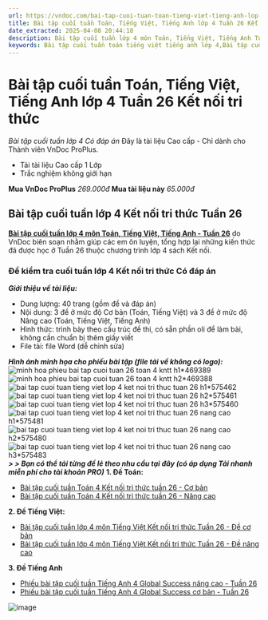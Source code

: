 ```yaml
---
url: https://vndoc.com/bai-tap-cuoi-tuan-toan-tieng-viet-tieng-anh-lop-4-tuan-26-ket-noi-tri-thuc-316548
title: Bài tập cuối tuần Toán, Tiếng Việt, Tiếng Anh lớp 4 Tuần 26 Kết nối tri thức - Bài tập cuối tuần lớp 4 Có đáp án - VnDoc.com
date_extracted: 2025-04-08 20:44:18
description: Bài tập cuối tuần lớp 4 môn Toán, Tiếng Việt, Tiếng Anh Tuần 26 Kết nối tri thức (Cơ bản + Nâng cao) được VnDoc biên soạn nhằm giúp các em học sinh tham khảo, luyện tập kiến thức môn Tiếng Việt 4.
keywords: Bài tập cuối tuần toán tiếng việt tiếng anh lớp 4,Bài tập cuối tuần lớp 4 tuần 26,bài tập cuối tuần toán lớp 4 tuần 26,bài tập cuối tuần tiếng việt lớp 4 tuần 26,Bài tập cuối tuần lớp 4 kết nối tri thức tuần 26,Bài tập cuối tuần nâng cao lớp 4,Bài tập cuối tuần lớp 4 kết nối tri thức,Bài tập cuối tuần môn toán lớp 4,Bài tập cuối tuần nâng cao Tiếng Việt lớp 4,bài tập cuối tuần tiếng việt lớp 4 Kết nối tri thức,phiếu bài tập tiếng việt lớp 4 tuần 25,giải bài tập tiếng việt lớp 4
---
```


# Bài tập cuối tuần Toán, Tiếng Việt, Tiếng Anh lớp 4 Tuần 26 Kết nối tri thức
 _Bài tập cuối tuần lớp 4 Có đáp án_
Đây là tài liệu Cao cấp - Chỉ dành cho Thành viên VnDoc ProPlus.
  * Tải tài liệu Cao cấp 1 Lớp
  * Trắc nghiệm không giới hạn

**Mua VnDoc ProPlus** _269.000đ_ **Mua tài liệu này** _65.000đ_
## **Bài tập cuối tuần lớp 4 Kết nối tri thức Tuần 26**
[**Bài tập cuối tuần lớp 4 môn Toán, Tiếng Việt, Tiếng Anh - Tuần 26**](<https://vndoc.com/bai-tap-cuoi-tuan-toan-tieng-viet-tieng-anh-lop-4-tuan-26-ket-noi-tri-thuc-316548>) do VnDoc biên soạn nhằm giúp các em ôn luyện, tổng hợp lại những kiến thức đã được học ở Tuần 26 thuộc chương trình lớp 4 sách Kết nối.
### **Đề kiểm tra cuối tuần lớp 4 Kết nối tri thức Có đáp án**
 _**Giới thiệu về tài liệu:**_
  * Dung lượng: 40 trang \(gồm đề và đáp án\)
  * Nội dung: 3 đề ở mức độ Cơ bản \(Toán, Tiếng Việt\) và 3 đề ở mức độ Nâng cao \(Toán, Tiếng Việt, Tiếng Anh\)
  * Hình thức: trình bày theo cấu trúc đề thi, có sẵn phần oli để làm bài, không cần chuẩn bị thêm giấy viết
  * File tải: file Word \(dễ chỉnh sửa\)

_**Hình ảnh minh họa cho phiếu bài tập \(file tải về không có logo\):**_
![minh hoa phieu bai tap cuoi tuan 26 toan 4 kntt h1*469389](https://i.vdoc.vn/data/image/2023/07/06/minh-hoa-phieu-bai-tap-cuoi-tuan-26-toan-4-kntt-h1.png)![minh hoa phieu bai tap cuoi tuan 26 toan 4 kntt h2*469388](https://i.vdoc.vn/data/image/2023/07/06/minh-hoa-phieu-bai-tap-cuoi-tuan-26-toan-4-kntt-h2.png)![bai tap cuoi tuan tieng viet lop 4 ket noi tri thuc tuan 26 h1*575462](https://i.vdoc.vn/data/image/2024/03/11/bai-tap-cuoi-tuan-tieng-viet-lop-4-ket-noi-tri-thuc-tuan-26-h1.jpg)![bai tap cuoi tuan tieng viet lop 4 ket noi tri thuc tuan 26 h2*575461](https://i.vdoc.vn/data/image/2024/03/11/bai-tap-cuoi-tuan-tieng-viet-lop-4-ket-noi-tri-thuc-tuan-26-h2.jpg)![bai tap cuoi tuan tieng viet lop 4 ket noi tri thuc tuan 26 h3*575460](https://i.vdoc.vn/data/image/2024/03/11/bai-tap-cuoi-tuan-tieng-viet-lop-4-ket-noi-tri-thuc-tuan-26-h3.jpg)![bai tap cuoi tuan tieng viet lop 4 ket noi tri thuc tuan 26 nang cao h1*575481](https://i.vdoc.vn/data/image/2024/03/11/bai-tap-cuoi-tuan-tieng-viet-lop-4-ket-noi-tri-thuc-tuan-26-nang-cao-h1.jpg)![bai tap cuoi tuan tieng viet lop 4 ket noi tri thuc tuan 26 nang cao h2*575480](https://i.vdoc.vn/data/image/2024/03/11/bai-tap-cuoi-tuan-tieng-viet-lop-4-ket-noi-tri-thuc-tuan-26-nang-cao-h2.jpg)![bai tap cuoi tuan tieng viet lop 4 ket noi tri thuc tuan 26 nang cao h3*575483](https://i.vdoc.vn/data/image/2024/03/11/bai-tap-cuoi-tuan-tieng-viet-lop-4-ket-noi-tri-thuc-tuan-26-nang-cao-h3.jpg)
_**> > Bạn có thể tải từng đề lẻ theo nhu cầu tại đây \(có áp dụng Tải nhanh miễn phí cho tài khoản PRO\)**_
**1\. Đề Toán:**
  * [Bài tập cuối tuần Toán 4 Kết nối tri thức tuần 26 - Cơ bản](<https://vndoc.com/de-kiem-tra-cuoi-tuan-mon-toan-lop-4-tuan-26-de-2-164429>)
  * [Bài tập cuối tuần Toán 4 Kết nối tri thức tuần 26 - Nâng cao](<https://vndoc.com/bai-tap-cuoi-tuan-toan-lop-4-ket-noi-tri-thuc-tuan-26-nang-cao-300592>)

**2\. Đề Tiếng Việt:**
  * [Bài tập cuối tuần lớp 4 môn Tiếng Việt Kết nối tri thức Tuần 26 - Đề cơ bản](<https://vndoc.com/bai-tap-cuoi-tuan-tieng-viet-lop-4-ket-noi-tri-thuc-tuan-26-316526>)
  * [Bài tập cuối tuần lớp 4 môn Tiếng Việt Kết nối tri thức Tuần 26 - Đề nâng cao](<https://vndoc.com/bai-tap-cuoi-tuan-tieng-viet-lop-4-ket-noi-tri-thuc-tuan-26-nang-cao-316540>)

**3\. Đề Tiếng Anh**
  * [Phiếu bài tập cuối tuần Tiếng Anh 4 Global Success nâng cao - Tuần 26](<https://vndoc.com/phieu-bai-tap-cuoi-tuan-tieng-anh-4-global-success-nang-cao-tuan-26-316205>)
  * [Phiếu bài tập cuối tuần Tiếng Anh 4 Global Success cơ bản - Tuần 26](<https://vndoc.com/bai-tap-cuoi-tuan-mon-tieng-anh-lop-4-tuan-26-167241>)

![image](https://i.vdoc.vn/data/image/2024/02/24/Order-Tai-lieu.png)
